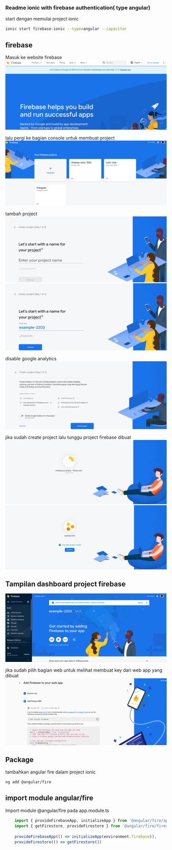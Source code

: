 ### Readme ionic with firebase authentication( type angular)
start dengan memulai project ionic 

```sh
ionic start firebase-ionic --type=angular --capacitor
```

## firebase
Masuk ke website firebase
![](./img/Screenshot_20220322_105643.png)

lalu pergi ke bagian console untuk membuat project
![](./img/Screenshot_20220322_105840.png)

tambah project 
![](./img/Screenshot_20220322_105918.png)
![](./img/Screenshot_20220322_110033.png)

disable google analytics
![](./img/Screenshot_20220322_110107.png)

jika sudah create project lalu tunggu project firebase dibuat
![](./img/Screenshot_20220322_110243.png)
![](./img/Screenshot_20220322_110331.png)

## Tampilan dashboard project firebase
![](./img/Screenshot_20220322_110359.png)

jika sudah pilih bagian web untuk melihat membuat key dari web app yang dibuat
![](./img/Screenshot_20220322_105522.png)


## Package
tambahkan angular fire dalam project ionic

```sh
ng add @angular/fire
```


## import module angular/fire
Import module @angular/fire pada app.module.ts

```typescript
    import { provideFirebaseApp, initializeApp } from '@angular/fire/app'
    import { getFirestore, provideFirestore } from '@angular/fire/firestore'
    
    provideFirebaseApp(() => initializeApp(environment.firebase)),
    provideFirestore(() => getFirestore())
```